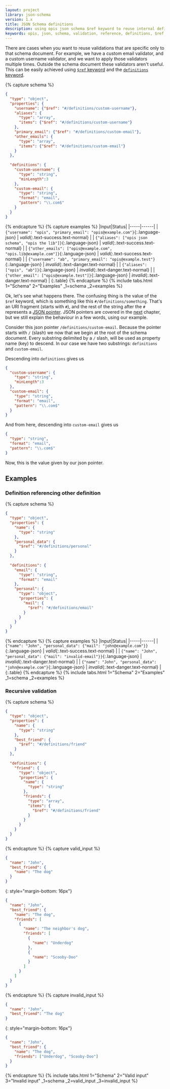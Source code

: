 ```yaml
---
layout: project
library: json-schema
version: 1.x
title: JSON Schema definitions
description: using opis json schema $ref keyword to reuse internal definitions 
keywords: opis, json, schema, validation, reference, definitions, $ref
---
```


There are cases when you want to reuse validations that are specific only to
that schema document. For example, we have a custom email validator, and
a custom username validator, and we want to apply those validators multiple
times. Outside the schema document these validators aren't useful. 
This can be easily achieved using [`$ref` keyword](ref-keyword.html)
and the [`definitions` keyword](#definitions).

{% capture schema %}
```json
{
  "type": "object",
  "properties": {
    "username": {"$ref": "#/definitions/custom-username"},
    "aliases": {
      "type": "array",
      "items": {"$ref": "#/definitions/custom-username"}
    },
    "primary_email": {"$ref": "#/definitions/custom-email"},
    "other_emails": {
      "type": "array",
      "items": {"$ref": "#/definitions/custom-email"}
    }
  },
  
  "definitions": {
    "custom-username": {
      "type": "string",
      "minLength":3
    },
    "custom-email": {
      "type": "string",
      "format": "email",
      "pattern": "\\.com$"
    }
  }
}
```  
{% endcapture %}
{% capture examples %}
|Input|Status|
|-----|------|
| `{"username": "opis", "primary_email": "opis@example.com"}`{:.language-json} | *valid*{:.text-success.text-normal} |
| `{"aliases": ["opis json schema", "opis the lib"]}`{:.language-json} | *valid*{:.text-success.text-normal} |
| `{"other_emails": ["opis@example.com", "opis.lib@example.com"]}`{:.language-json} | *valid*{:.text-success.text-normal} |
| `{"username": "ab", "primary_email": "opis@example.test"}`{:.language-json} | *invalid*{:.text-danger.text-normal} |
| `{"aliases": ["opis", "ab"]}`{:.language-json} | *invalid*{:.text-danger.text-normal} |
| `{"other_email": ["opis@example.test"]}`{:.language-json} | *invalid*{:.text-danger.text-normal} |
{:.table}
{% endcapture %}
{% include tabs.html 1="Schema" 2="Examples" _1=schema _2=examples %}


Ok, let's see what happens there. The confusing thing is the value of the
`$ref` keyword, which is something like this `#/definitions/something`.
That's an URI fragment (starts with `#`), and the rest of the string after
the `#` represents a [JSON pointer](pointers.html). JSON pointers are
covered in the [next](pointers.html) chapter, but we still explain
 the behaviour in a few words, using our example.

Consider this json pointer `/definitions/custom-email`. Because the
pointer starts with `/` (slash) we now that we begin at the root of
the schema document. Every substring delimited by a `/` slash, will
be used as property name (key) to descend. In our case we have two
substrings: `definitions` and `custom-email`. 

Descending into `definitions` gives us

```json
{
  "custom-username": {
    "type": "string",
    "minLength":3
  },
  "custom-email": {
    "type": "string",
    "format": "email",
    "pattern": "\\.com$"
  }
}
```

And from here, descending into `custom-email` gives us

```json
{
  "type": "string",
  "format": "email",
  "pattern": "\\.com$"
}
```

Now, this is the value given by our json pointer.

## Examples

### Definition referencing other definition

{% capture schema %}
```json
{
  "type": "object",
  "properties": {
    "name": {
      "type": "string"
    },
    "personal_data": {
      "$ref": "#/definitions/personal"
    }
  },
   
  "definitions": {
    "email": {
      "type": "string",
      "format": "email"    
    },
    "personal": {
      "type": "object",
      "properties": {
        "mail": {
          "$ref": "#/definitions/email"
        }
      }
    }
  }
}
```
{% endcapture %}
{% capture examples %}
|Input|Status|
|-----|------|
| `{"name": "John", "personal_data": {"mail": "john@example.com"}}`{:.language-json} | *valid*{:.text-success.text-normal} |
| `{"name": "John", "personal_data": {"mail": "invalid-email"}}`{:.language-json} | *invalid*{:.text-danger.text-normal} |
| `{"name": "John", "personal_data": "john@example.com"}`{:.language-json} | *invalid*{:.text-danger.text-normal} |
{:.table}
{% endcapture %}
{% include tabs.html 1="Schema" 2="Examples" _1=schema _2=examples %}

### Recursive validation

{% capture schema %}
```json
{
  "type": "object",
  "properties": {
    "name": {
      "type": "string"
    },
    "best_friend": {
      "$ref": "#/definitions/friend"
    }
  },
  
  "definitions": {
    "friend": {
      "type": "object",
      "properties": {
        "name": {
          "type": "string"
        },
        "friends": {
          "type": "array",
          "items": {
            "$ref": "#/definitions/friend"
          }
        }
      }
    }
  }
}
```
{% endcapture %}
{% capture valid_input %}
```json
{
  "name": "John",
  "best_friend": {
    "name": "The dog"
  }
}
```
{: style="margin-bottom: 16px"}
```json
{
  "name": "John",
  "best_friend": {
    "name": "The dog",
    "friends": [
      {
        "name": "The neighbor's dog",
        "friends": [
          {
            "name": "Underdog"
          },
          {
            "name": "Scooby-Doo"
          }
        ]
      }
    ]
  }
}
```
{% endcapture %}
{% capture invalid_input %}
```json
{
  "name": "John",
  "best_friend": "The dog"
}
```
{: style="margin-bottom: 16px"}

```json
{
  "name": "John",
  "best_friend": {
    "name": "The dog",
    "friends": ["Underdog", "Scooby-Doo"]
  }
}
```
{% endcapture %}
{% include tabs.html 1="Schema" 2="Valid input" 3="Invalid input" _1=schema _2=valid_input _3=invalid_input %}


